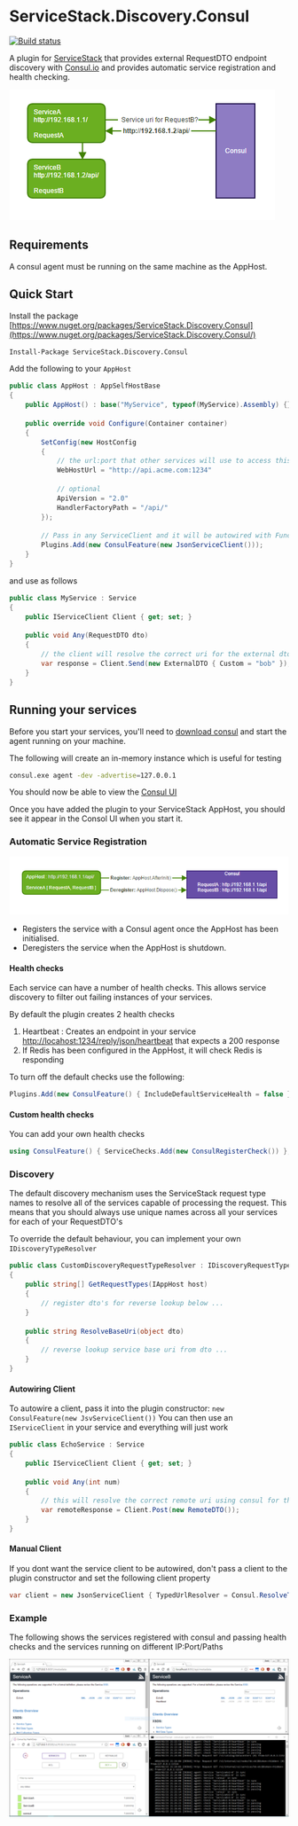 # ServiceStack.Discovery.Consul 
[![Build status](https://ci.appveyor.com/api/projects/status/55830emag9ksyasf?svg=true)](https://ci.appveyor.com/project/wwwlicious/servicestack-discovery-consul)

A plugin for [ServiceStack](https://servicestack.net/) that provides external RequestDTO endpoint discovery with [Consul.io](http://consul.io) and provides automatic service registration and health checking.

![RequestDTO Service Discovery](assets/RequestDTOServiceDiscovery.png)

## Requirements

A consul agent must be running on the same machine as the AppHost.

## Quick Start

Install the package [https://www.nuget.org/packages/ServiceStack.Discovery.Consul](https://www.nuget.org/packages/ServiceStack.Discovery.Consul/)
```bash
Install-Package ServiceStack.Discovery.Consul
```
Add the following to your `AppHost`

```csharp
public class AppHost : AppSelfHostBase
{
    public AppHost() : base("MyService", typeof(MyService).Assembly) {}

    public override void Configure(Container container)
    {
        SetConfig(new HostConfig
        {
            // the url:port that other services will use to access this one
            WebHostUrl = "http://api.acme.com:1234"

            // optional
            ApiVersion = "2.0"
            HandlerFactoryPath = "/api/"
        });

        // Pass in any ServiceClient and it will be autowired with Func
        Plugins.Add(new ConsulFeature(new JsonServiceClient()));
    }
}
```
and use as follows
```csharp
public class MyService : Service
{
    public IServiceClient Client { get; set; }

    public void Any(RequestDTO dto)
    {
        // the client will resolve the correct uri for the external dto using consul
        var response = Client.Send(new ExternalDTO { Custom = "bob" });
    }
}
```
## Running your services

Before you start your services, you'll need to [download consul](https://www.consul.io/) and start the agent running on your machine.


The following will create an in-memory instance which is useful for testing

```bash
consul.exe agent -dev -advertise=127.0.0.1
```
You should now be able to view the [Consul UI](http://127.0.0.1:8500/ui)

Once you have added the plugin to your ServiceStack AppHost, you should see it appear
in the Consol UI when you start it.

### Automatic Service Registration

![Automatic Service Registration](assets/ServiceRegistration.png)

* Registers the service with a Consul agent once the AppHost has been initialised.
* Deregisters the service when the AppHost is shutdown.

#### Health checks

Each service can have a number of health checks. This allows service discovery to filter out failing instances of your services.

By default the plugin creates 2 health checks

1. Heartbeat : Creates an endpoint in your service [http://locahost:1234/reply/json/heartbeat](http://locahost:1234/reply/json/heartbeat) that expects a 200 response
2. If Redis has been configured in the AppHost, it will check Redis is responding

To turn off the default checks use the following:
```csharp
Plugins.Add(new ConsulFeature() { IncludeDefaultServiceHealth = false });
```
#### Custom health checks

You can add your own health checks

```csharp
using ConsulFeature() { ServiceChecks.Add(new ConsulRegisterCheck()) };
```
### Discovery

The default discovery mechanism uses the ServiceStack request type names to resolve all of the services capable of processing the request. This means that you should always use unique names across all your services for each of your RequestDTO's

To override the default behaviour, you can implement your own `IDiscoveryTypeResolver`

```csharp
public class CustomDiscoveryRequestTypeResolver : IDiscoveryRequestTypeResolver
{
    public string[] GetRequestTypes(IAppHost host)
    {
        // register dto's for reverse lookup below ...
    }

    public string ResolveBaseUri(object dto)
    {
        // reverse lookup service base uri from dto ...
    }
}
```

#### Autowiring Client


To autowire a client, pass it into the plugin constructor: `new ConsulFeature(new JsvServiceClient())` 
You can then use an `IServiceClient` in your service and everything will just work 

```csharp
public class EchoService : Service
{
    public IServiceClient Client { get; set; }

    public void Any(int num)
    {
        // this will resolve the correct remote uri using consul for the external DTO
        var remoteResponse = Client.Post(new RemoteDTO());
    }
}
```
#### Manual Client

If you dont want the service client to be autowired, don't pass a client to the plugin constructor and set the following client property

```csharp
var client = new JsonServiceClient { TypedUrlResolver = Consul.ResolveTypedUrl };
```

### Example

The following shows the services registered with consul and passing health checks and the services running on different IP:Port/Paths

![Services](assets/Services.png)




